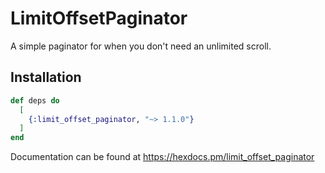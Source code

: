 # LimitOffsetPaginator

A simple paginator for when you don't need an unlimited scroll.

## Installation

```elixir
def deps do
  [
    {:limit_offset_paginator, "~> 1.1.0"}
  ]
end
```

Documentation can be found at https://hexdocs.pm/limit_offset_paginator

